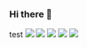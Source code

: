 ### Hi there 👋

test
<img src = https://img.shields.io/badge/-Python-blue></img>
<img src = https://img.shields.io/badge/-Java-red></img>
<img src = https://img.shields.io/badge/-Javascript-yellow></img>
<img src = https://img.shields.io/badge/-CSS-skyblue></img>
<img src = https://img.shields.io/badge/-HTML-#FF6347></img>
